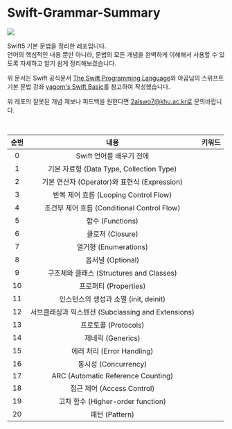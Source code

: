 # Swift-Grammar-Summary
<img src="https://img.shields.io/badge/Swift-F05138?style=flat-square&logo=Swift&logoColor=white"/>

Swift5 기본 문법을 정리한 레포입니다.  
언어의 핵심적인 내용 뿐만 아니라, 문법의 모든 개념을 완벽하게 이해해서 사용할 수 있도록 자세하고 알기 쉽게 정리해보겠습니다.

위 문서는 Swift 공식문서 [The Swift Programming Language](https://docs.swift.org/swift-book/documentation/the-swift-programming-language/)와 야곰님의 스위프트 기본 문법 강좌 [yagom's Swift Basic](https://yagom.github.io/swift_basic/)를 참고하여 작성했습니다.

위 레포의 잘못된 개념 제보나 피드백을 원한다면 2alswo7@khu.ac.kr로 문의바랍니다.

<br>

| 순번 | 내용 | 키워드
| :--: | :--: | :--: | 
| 0 | Swift 언어를 배우기 전에  | |
| 1 | 기본 자료형 (Data Type, Collection Type) | |
| 2 | 기본 연산자 (Operator)와 표현식 (Expression) | |
| 3 | 반복 제어 흐름 (Looping Control Flow) | |
| 4 | 조건부 제어 흐름 (Conditional Control Flow) | |
| 5 | 함수 (Functions) | |
| 6 | 클로저 (Closure) | |
| 7 | 열거형 (Enumerations) | |
| 8 | 옵서녈 (Optional) | |
| 9 | 구조체와 클래스 (Structures and Classes) | |
| 10 | 프로퍼티 (Properties) | |
| 11 | 인스턴스의 생성과 소멸 (init, deinit) | |
| 12 | 서브클래싱과 익스텐션 (Subclassing and Extensions) | |
| 13 | 프로토콜 (Protocols) | |
| 14 | 제네릭 (Generics) | |
| 15 | 에러 처리 (Error Handling) | |
| 16 | 동시성 (Concurrency) | |
| 17 | ARC (Automatic Reference Counting) | |
| 18 | 접근 제어 (Access Control) | |
| 19 | 고차 함수 (Higher-order function) | |
| 20 | 패턴 (Pattern) | |
